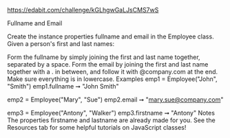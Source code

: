 https://edabit.com/challenge/kGLhgwGaLJsCMS7wS

Fullname and Email

Create the instance properties fullname and email in the Employee class. Given a person's first and last names:

Form the fullname by simply joining the first and last name together, separated by a space.
Form the email by joining the first and last name together with a . in between, and follow it with @company.com at the end. Make sure everything is in lowercase.
Examples
emp1 = Employee("John", "Smith")
emp1.fullname ➞ "John Smith"

emp2 = Employee("Mary",  "Sue")
emp2.email ➞ "mary.sue@company.com"

emp3 = Employee("Antony", "Walker")
emp3.firstname ➞ "Antony"
Notes
The properties firstname and lastname are already made for you.
See the Resources tab for some helpful tutorials on JavaScript classes!
